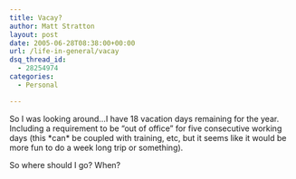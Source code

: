 ```yaml
---
title: Vacay?
author: Matt Stratton
layout: post
date: 2005-06-28T08:38:00+00:00
url: /life-in-general/vacay
dsq_thread_id:
  - 28254974
categories:
  - Personal

---
```

So I was looking around&#8230;I have 18 vacation days remaining for the year. Including a requirement to be &#8220;out of office&#8221; for five consecutive working days (this \*can\* be coupled with training, etc, but it seems like it would be more fun to do a week long trip or something).

So where should I go? When?